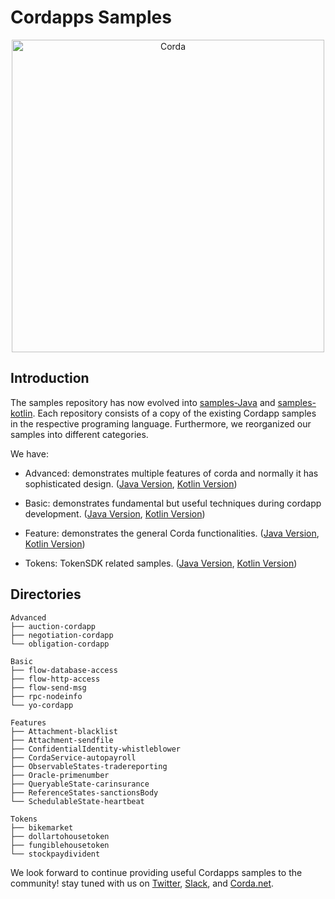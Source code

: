 # Cordapps Samples
<p align="center">
  <img src="https://www.corda.net/wp-content/uploads/2016/11/fg005_corda_b.png" alt="Corda" width="500">
</p>

## Introduction
The samples repository has now evolved into [samples-Java](https://github.com/corda/samples-java) and [samples-kotlin](https://github.com/corda/samples-kotlin). Each repository consists of a copy of the existing Cordapp samples in the respective programing language. Furthermore, we reorganized our samples into different categories.

We have:
* Advanced: demonstrates multiple features of corda and normally it has sophisticated design. ([Java Version](https://github.com/corda/samples-java/tree/master/Advanced), [Kotlin Version](https://github.com/corda/samples-kotlin/tree/master/Advanced))

* Basic: demonstrates fundamental but useful techniques during cordapp development. ([Java Version](https://github.com/corda/samples-java/tree/master/Basic), [Kotlin Version](https://github.com/corda/samples-kotlin/tree/master/Basic))

* Feature: demonstrates the general Corda functionalities. ([Java Version](https://github.com/corda/samples-java/tree/master/Features), [Kotlin Version](https://github.com/corda/samples-kotlin/tree/master/Features))

* Tokens: TokenSDK related samples. ([Java Version](https://github.com/corda/samples-java/tree/master/Tokens), [Kotlin Version](https://github.com/corda/samples-kotlin/tree/master/Tokens))

## Directories 
```
Advanced
├── auction-cordapp
├── negotiation-cordapp
└── obligation-cordapp

Basic
├── flow-database-access
├── flow-http-access
├── flow-send-msg
├── rpc-nodeinfo
└── yo-cordapp

Features
├── Attachment-blacklist
├── Attachment-sendfile
├── ConfidentialIdentity-whistleblower
├── CordaService-autopayroll
├── ObservableStates-tradereporting
├── Oracle-primenumber
├── QueryableState-carinsurance
├── ReferenceStates-sanctionsBody
└── SchedulableState-heartbeat

Tokens
├── bikemarket
├── dollartohousetoken
├── fungiblehousetoken
└── stockpaydivident
```
We look forward to continue providing useful Cordapps samples to the community! stay tuned with us on [Twitter](https://twitter.com/Cordablockchain), [Slack](http://slack.corda.net/), and [Corda.net](https://www.corda.net/).
